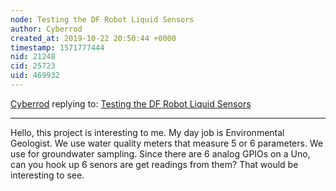 ```yaml
---
node: Testing the DF Robot Liquid Sensors
author: Cyberrod
created_at: 2019-10-22 20:50:44 +0000
timestamp: 1571777444
nid: 21248
cid: 25723
uid: 469932
---
```




[Cyberrod](../profile/Cyberrod) replying to: [Testing the DF Robot Liquid Sensors](../notes/wmacfarl/10-22-2019/testing-the-df-robot-liquid-sensors)

----
Hello, this project is interesting to me.  My day job is Environmental Geologist. We use water quality meters that measure 5 or 6 parameters.  We use for groundwater sampling.  Since there are 6 analog GPIOs on a Uno, can you hook up 6 senors are get readings from them?  That would be interesting to see.